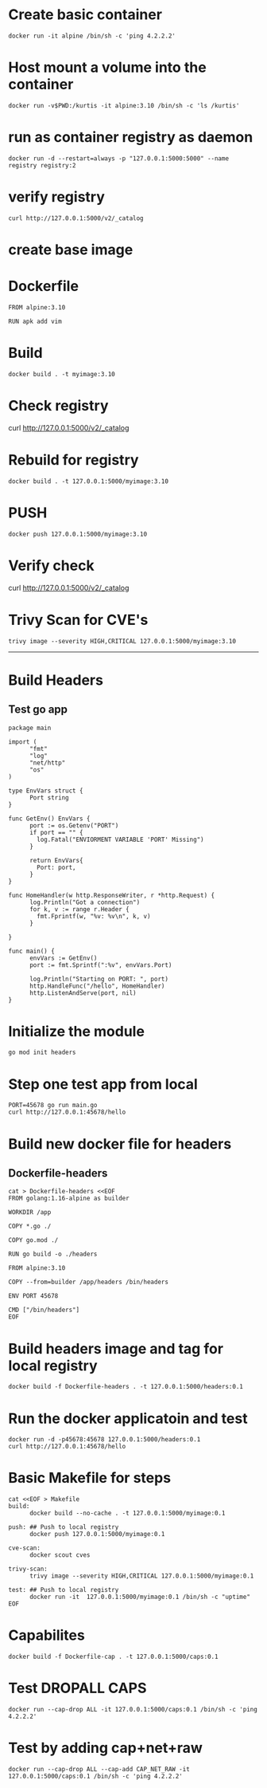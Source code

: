 # Create basic container
```
docker run -it alpine /bin/sh -c 'ping 4.2.2.2'
```

# Host mount a volume into the container
```
docker run -v$PWD:/kurtis -it alpine:3.10 /bin/sh -c 'ls /kurtis'
```

# run as container registry as daemon
```
docker run -d --restart=always -p "127.0.0.1:5000:5000" --name registry registry:2
```

# verify registry
```
curl http://127.0.0.1:5000/v2/_catalog
```

# create base image 
# Dockerfile
```
FROM alpine:3.10

RUN apk add vim
```

# Build
```
docker build . -t myimage:3.10
```

# Check registry
curl http://127.0.0.1:5000/v2/_catalog

# Rebuild  for registry
```
docker build . -t 127.0.0.1:5000/myimage:3.10
```

# PUSH
```
docker push 127.0.0.1:5000/myimage:3.10
```

# Verify check
curl http://127.0.0.1:5000/v2/_catalog

# Trivy Scan for CVE's
```
trivy image --severity HIGH,CRITICAL 127.0.0.1:5000/myimage:3.10
```

---

# Build Headers

## Test go app
```
package main

import (
      "fmt"
      "log"
      "net/http"
      "os"
)

type EnvVars struct {
      Port string
}

func GetEnv() EnvVars {
      port := os.Getenv("PORT")
      if port == "" {
        log.Fatal("ENVIORMENT VARIABLE 'PORT' Missing")
      }

      return EnvVars{
        Port: port,
      }
}

func HomeHandler(w http.ResponseWriter, r *http.Request) {
      log.Println("Got a connection")
      for k, v := range r.Header {
        fmt.Fprintf(w, "%v: %v\n", k, v)
      }

}

func main() {
      envVars := GetEnv()
      port := fmt.Sprintf(":%v", envVars.Port)

      log.Println("Starting on PORT: ", port)
      http.HandleFunc("/hello", HomeHandler)
      http.ListenAndServe(port, nil)
}
```

# Initialize the module
```
go mod init headers
```

# Step one test app from local
```
PORT=45678 go run main.go
curl http://127.0.0.1:45678/hello
```

# Build new docker file for headers
## Dockerfile-headers
```
cat > Dockerfile-headers <<EOF
FROM golang:1.16-alpine as builder

WORKDIR /app

COPY *.go ./

COPY go.mod ./

RUN go build -o ./headers

FROM alpine:3.10

COPY --from=builder /app/headers /bin/headers

ENV PORT 45678

CMD ["/bin/headers"]
EOF 
```
# Build headers image and tag for local registry
```
docker build -f Dockerfile-headers . -t 127.0.0.1:5000/headers:0.1
```

# Run the docker applicatoin and test
```
docker run -d -p45678:45678 127.0.0.1:5000/headers:0.1
curl http://127.0.0.1:45678/hello
```

# Basic Makefile for steps
```
cat <<EOF > Makefile
build:
      docker build --no-cache . -t 127.0.0.1:5000/myimage:0.1

push: ## Push to local registry
      docker push 127.0.0.1:5000/myimage:0.1

cve-scan:
      docker scout cves

trivy-scan:
      trivy image --severity HIGH,CRITICAL 127.0.0.1:5000/myimage:0.1

test: ## Push to local registry
      docker run -it  127.0.0.1:5000/myimage:0.1 /bin/sh -c "uptime"
EOF
```
# Capabilites
```
docker build -f Dockerfile-cap . -t 127.0.0.1:5000/caps:0.1
```

# Test DROPALL CAPS
```
docker run --cap-drop ALL -it 127.0.0.1:5000/caps:0.1 /bin/sh -c 'ping 4.2.2.2'
```

# Test by adding cap+net+raw
```
docker run --cap-drop ALL --cap-add CAP_NET_RAW -it 127.0.0.1:5000/caps:0.1 /bin/sh -c 'ping 4.2.2.2'
```
